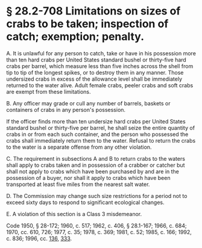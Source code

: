 # § 28.2-708 Limitations on sizes of crabs to be taken; inspection of catch; exemption; penalty.

<p>A. It is unlawful for any person to catch, take or have in his possession more than ten hard crabs per United States standard bushel or thirty-five hard crabs per barrel, which measure less than five inches across the shell from tip to tip of the longest spikes, or to destroy them in any manner. Those undersized crabs in excess of the allowance level shall be immediately returned to the water alive. Adult female crabs, peeler crabs and soft crabs are exempt from these limitations.</p><p>B. Any officer may grade or cull any number of barrels, baskets or containers of crabs in any person's possession.</p><p>If the officer finds more than ten undersize hard crabs per United States standard bushel or thirty-five per barrel, he shall seize the entire quantity of crabs in or from each such container, and the person who possessed the crabs shall immediately return them to the water. Refusal to return the crabs to the water is a separate offense from any other violation.</p><p>C. The requirement in subsections A and B to return crabs to the waters shall apply to crabs taken and in possession of a crabber or catcher but shall not apply to crabs which have been purchased by and are in the possession of a buyer, nor shall it apply to crabs which have been transported at least five miles from the nearest salt water.</p><p>D. The Commission may change such size restrictions for a period not to exceed sixty days to respond to significant ecological changes.</p><p>E. A violation of this section is a Class 3 misdemeanor.</p><p>Code 1950, § 28-172; 1960, c. 517; 1962, c. 406, § 28.1-167; 1966, c. 684; 1970, cc. 610, 726; 1977, c. 35; 1978, c. 369; 1981, c. 52; 1985, c. 166; 1992, c. 836; 1996, cc. <a href='http://lis.virginia.gov/cgi-bin/legp604.exe?961+ful+CHAP0136'>136</a>, <a href='http://lis.virginia.gov/cgi-bin/legp604.exe?961+ful+CHAP0333'>333</a>.</p>